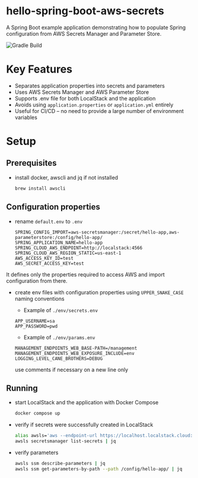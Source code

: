 # hello-spring-boot-aws-secrets
A Spring Boot example application demonstrating how to populate Spring configuration from AWS Secrets Manager and Parameter Store.

![Gradle Build](https://github.com/webcane/hello-spring-boot-aws-secrets/workflows/Gradle%20Build/badge.svg)

# Key Features
- Separates application properties into secrets and parameters
- Uses AWS Secrets Manager and AWS Parameter Store
- Supports .env file for both LocalStack and the application
- Avoids using `application.properties` or `application.yml` entirely
- Useful for CI/CD – no need to provide a large number of environment variables

# Setup

## Prerequisites
- install docker, awscli and jq if not installed
  ```bash
  brew install awscli
  ```

## Configuration properties
- rename `default.env` to `.env`
  ```properties
  SPRING_CONFIG_IMPORT=aws-secretsmanager:/secret/hello-app,aws-parameterstore:/config/hello-app/
  SPRING_APPLICATION_NAME=hello-app
  SPRING_CLOUD_AWS_ENDPOINT=http://localstack:4566
  SPRING_CLOUD_AWS_REGION_STATIC=us-east-1
  AWS_ACCESS_KEY_ID=test
  AWS_SECRET_ACCESS_KEY=test
  ```
It defines only the properties required to access AWS and import configuration from there.

- create env files with configuration properties using `UPPER_SNAKE_CASE` naming conventions
  - Example of `./env/secrets.env`
  ```properties
  APP_USERNAME=sa
  APP_PASSWORD=pwd
  ```
  - Example of `./env/params.env`
  ```properties
  MANAGEMENT_ENDPOINTS_WEB_BASE-PATH=/management
  MANAGEMENT_ENDPOINTS_WEB_EXPOSURE_INCLUDE=env
  LOGGING_LEVEL_CANE_BROTHERS=DEBUG
  ```
 
  use comments if necessary on a new line only 

## Running
- start LocalStack and the application with Docker Compose 
  ```bash
  docker compose up
  ```
- verify if secrets were successfully created in LocalStack
  ```bash
  alias awsls='aws --endpoint-url https://localhost.localstack.cloud:4566 --region us-east-1'
  awsls secretsmanager list-secrets | jq
  ```
- verify parameters
  ```bash
  awsls ssm describe-parameters | jq
  awsls ssm get-parameters-by-path --path /config/hello-app/ | jq
  ```